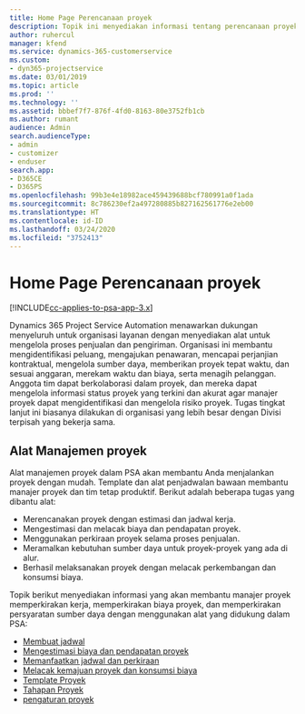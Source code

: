 ```yaml
---
title: Home Page Perencanaan proyek
description: Topik ini menyediakan informasi tentang perencanaan proyek.
author: ruhercul
manager: kfend
ms.service: dynamics-365-customerservice
ms.custom:
- dyn365-projectservice
ms.date: 03/01/2019
ms.topic: article
ms.prod: ''
ms.technology: ''
ms.assetid: bbbef7f7-876f-4fd0-8163-80e3752fb1cb
ms.author: rumant
audience: Admin
search.audienceType:
- admin
- customizer
- enduser
search.app:
- D365CE
- D365PS
ms.openlocfilehash: 99b3e4e18982ace459439688bcf780991a0f1ada
ms.sourcegitcommit: 8c786230ef2a497280885b827162561776e2eb00
ms.translationtype: HT
ms.contentlocale: id-ID
ms.lasthandoff: 03/24/2020
ms.locfileid: "3752413"
---
```

# <a name="project-planning-home-page"></a>Home Page Perencanaan proyek

[!INCLUDE[cc-applies-to-psa-app-3.x](../includes/cc-applies-to-psa-app-3x.md)]

Dynamics 365 Project Service Automation menawarkan dukungan menyeluruh untuk organisasi layanan dengan menyediakan alat untuk mengelola proses penjualan dan pengiriman. Organisasi ini membantu mengidentifikasi peluang, mengajukan penawaran, mencapai perjanjian kontraktual, mengelola sumber daya, memberikan proyek tepat waktu, dan sesuai anggaran, merekam waktu dan biaya, serta menagih pelanggan. Anggota tim dapat berkolaborasi dalam proyek, dan mereka dapat mengelola informasi status proyek yang terkini dan akurat agar manajer proyek dapat mengidentifikasi dan mengelola risiko proyek. Tugas tingkat lanjut ini biasanya dilakukan di organisasi yang lebih besar dengan Divisi terpisah yang bekerja sama.

## <a name="project-management-tools"></a>Alat Manajemen proyek

Alat manajemen proyek dalam PSA akan membantu Anda menjalankan proyek dengan mudah. Template dan alat penjadwalan bawaan membantu manajer proyek dan tim tetap produktif. Berikut adalah beberapa tugas yang dibantu alat:

- Merencanakan proyek dengan estimasi dan jadwal kerja.
- Mengestimasi dan melacak biaya dan pendapatan proyek.
- Menggunakan perkiraan proyek selama proses penjualan.
- Meramalkan kebutuhan sumber daya untuk proyek-proyek yang ada di alur.
- Berhasil melaksanakan proyek dengan melacak perkembangan dan konsumsi biaya.

Topik berikut menyediakan informasi yang akan membantu manajer proyek memperkirakan kerja, memperkirakan biaya proyek, dan memperkirakan persyaratan sumber daya dengan menggunakan alat yang didukung dalam PSA:

- [Membuat jadwal](project-creating.md)
- [Mengestimasi biaya dan pendapatan proyek](project-estimating.md)
- [Memanfaatkan jadwal dan perkiraan](project-leveraging.md)
- [Melacak kemajuan proyek dan konsumsi biaya](project-tracking.md)
- [Template Proyek](project-templates.md)
- [Tahapan Proyek](project-stages.md)
- [pengaturan proyek](project-settings.md)
